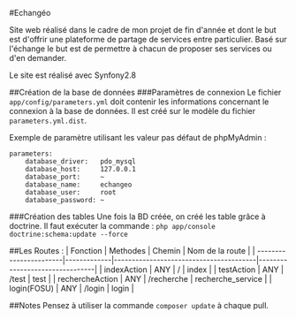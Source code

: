 #Echangéo

Site web réalisé dans le cadre de mon projet de fin d'année et dont le but est d'offrir une plateforme de partage de services entre particulier.
Basé sur l'échange le but est de permettre à chacun de proposer ses services ou d'en demander.

Le site est réalisé avec Synfony2.8

##Création de la base de données
###Paramètres de connexion
Le fichier `app/config/parameters.yml` doit contenir les informations concernant le connexion à la base de données.
Il est créé sur le modèle du fichier `parameters.yml.dist`.

Exemple de paramètre utilisant les valeur pas défaut de phpMyAdmin :

	parameters:
		database_driver:   pdo_mysql
	    database_host:     127.0.0.1
	    database_port:     ~
	    database_name:     echangeo
	    database_user:     root
	    database_password: ~    
	    
###Création des tables
Une fois la BD créée, on créé les table grâce à doctrine. Il faut exécuter la commande :
`php app/console doctrine:schema:update --force`

##Les Routes :
| Fonction               | Methodes    | Chemin                                 | Nom de la route                |
| -----------------------|-------------|----------------------------------------|--------------------------------|
| indexAction            | ANY         | /                                      | index                          |
| testAction             | ANY         | /test                                  | test                           |
| rechercheAction        | ANY         | /recherche                             | recherche_service              |
| login(FOSU)            | ANY         | /login                                 | login                          |

##Notes
Pensez à utiliser la commande `composer update` à chaque pull.
